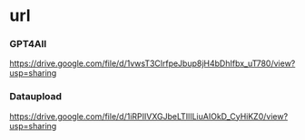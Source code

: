 # url

### GPT4All

https://drive.google.com/file/d/1vwsT3ClrfpeJbup8jH4bDhIfbx_uT780/view?usp=sharing

### Dataupload
https://drive.google.com/file/d/1iRPIIVXGJbeLTIlILiuAIOkD_CyHiKZ0/view?usp=sharing
